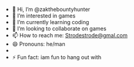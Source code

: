 - 👋 Hi, I’m @zakthebountyhunter
- 👀 I’m interested in games 
- 🌱 I’m currently learning coding 
- 💞️ I’m looking to collaborate on games
- 📫 How to reach me: Strodestrode@gmal.com
- 😄 Pronouns: he/man
- 
- ⚡ Fun fact: iam fun to hang out with

<!---
zakthebountyhunter/zakthebountyhunter is a ✨ special ✨ repository because its `README.md` (this file) appears on your GitHub profile.
You can click the Preview link to take a look at your changes.
--->
